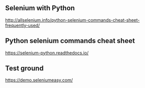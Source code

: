 
## Selenium with Python
http://allselenium.info/python-selenium-commands-cheat-sheet-frequently-used/

## Python selenium commands cheat sheet
https://selenium-python.readthedocs.io/

## Test ground
https://demo.seleniumeasy.com/

